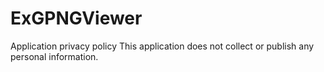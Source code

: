 # ExGPNGViewer

Application privacy policy
This application does not collect or publish any personal information.

